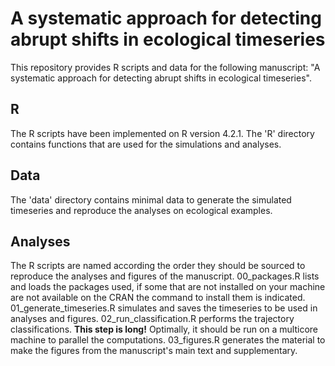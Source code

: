 # A systematic approach for detecting abrupt shifts in ecological timeseries

This repository provides R scripts and data for the following manuscript: "A systematic approach for detecting abrupt shifts in ecological timeseries".

## R

The R scripts have been implemented on R version 4.2.1.
The 'R' directory contains functions that are used for the simulations and analyses.


## Data

The 'data' directory contains minimal data to generate the simulated timeseries and reproduce the analyses on ecological examples.


## Analyses

The R scripts are named according the order they should be sourced to reproduce the analyses and figures of the manuscript.
00_packages.R lists and loads the packages used, if some that are not installed on your machine are not available on the CRAN the command to install them is indicated.
01_generate_timeseries.R simulates and saves the timeseries to be used in analyses and figures.
02_run_classification.R performs the trajectory classifications. **This step is long!** Optimally, it should be run on a multicore machine to parallel the computations.
03_figures.R generates the material to make the figures from the manuscript's main text and supplementary.
